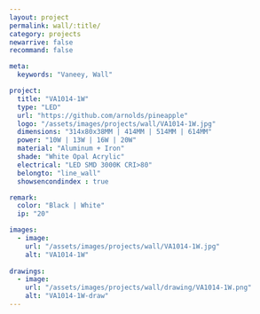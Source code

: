 ```yaml
---
layout: project
permalink: wall/:title/
category: projects
newarrive: false
recommand: false

meta:
  keywords: "Vaneey, Wall"

project:
  title: "VA1014-1W"
  type: "LED"
  url: "https://github.com/arnolds/pineapple"
  logo: "/assets/images/projects/wall/VA1014-1W.jpg"
  dimensions: "314x80x38MM | 414MM | 514MM | 614MM"
  power: "10W | 13W | 16W | 20W"
  material: "Aluminum + Iron"
  shade: "White Opal Acrylic"
  electrical: "LED SMD 3000K CRI>80"
  belongto: "line_wall"
  showsencondindex : true

remark:
  color: "Black | White"
  ip: "20"

images:
  - image:
    url: "/assets/images/projects/wall/VA1014-1W.jpg"
    alt: "VA1014-1W"
    
drawings:
  - image:
    url: "/assets/images/projects/wall/drawing/VA1014-1W.png"
    alt: "VA1014-1W-draw"
---
```

